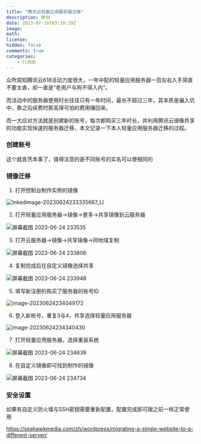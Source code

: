 ```yaml
---
title: "腾讯云轻量应用服务器迁移"
description: 原创
date: 2023-07-16T03:10:29Z
image: 
math: 
license: 
hidden: false
comments: true
categories:
    - CLOUD
---
```

众所周知腾讯云618活动力度很大，一年中配的轻量应用服务器一百左右入手简直不要太香，却一直是“老用户与狗不得入内“。

而活动中的服务器使用时长往往只有一年时间，最长不超过三年，其本质是骗入坑中，靠之后续费时那高得可怕的费用赚回来。

而一大应对方法就是创建新的账号，每次都购买三年时长，并利用腾讯云镜像共享的功能实现快速的服务器迁移，本文记录一下本人轻量应用服务器迁移的过程。

### 创建账号

这个就各凭本事了，值得注意的是不同账号的实名可以使相同的

### 镜像迁移

1. 打开控制台制作实例的镜像

![Inkedimage-20230624233335667_LI](/images/Inkedimage-20230624233335667_LI.jpg)

2. 打开轻量应用服务器->镜像->更多->共享镜像到云服务器

![屏幕截图 2023-06-24 233535](/images/屏幕截图-2023-06-240-233535.png)

3. 打开云服务器->镜像->共享镜像->同地域复制

![屏幕截图 2023-06-24 233806](/images/屏幕截图-2023-06-24-233806.png)

4. 复制完成后在自定义镜像选择共享

![屏幕截图 2023-06-24 233948](/images/屏幕截图-2023-06-24-233948.png)

5. 填写新注册的购买了服务器的账号ID

![image-20230624234049172](/images/image-20230624234049172.png)

6. 登入新账号，重复3与4，共享选择轻量应用服务器

![image-20230624234340430](/images/image-20230624234340430.png)

7. 打开轻量应用服务器，选择重装系统

![屏幕截图 2023-06-24 234639](/images/屏幕截图-2023-06-24-234639.png)

8. 在自定义镜像即可找到制作的镜像

![屏幕截图 2023-06-24 234734](/images/屏幕截图-2023-06-24-234734.png)

### 安全设置

如果有自定义防火墙与SSH密钥需要重新配置，配置完成即可跟之前一样正常使用





https://seahawkmedia.com/zh/wordpress/migrating-a-single-website-to-a-different-server/